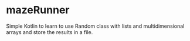 # mazeRunner

Simple Kotlin to learn to use Random class with lists and multidimensional arrays and store the results in a file.
